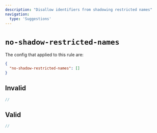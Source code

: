 ```yaml
---
description: "Disallow identifiers from shadowing restricted names"
navigation:
  type: 'Suggestions'
---
```


# `no-shadow-restricted-names`

The config that applied to this rule are:

```json
{
  "no-shadow-restricted-names": []
}
```

## Invalid

```js invalid
//
```

## Valid

```js valid
//
```
  